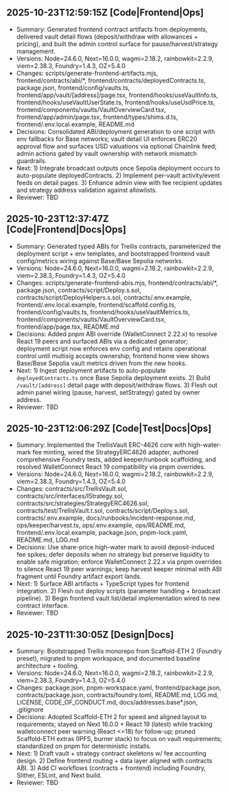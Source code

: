 ## 2025-10-23T12:59:15Z [Code|Frontend|Ops]
- Summary: Generated frontend contract artifacts from deployments, delivered vault detail flows (deposit/withdraw with allowances + pricing), and built the admin control surface for pause/harvest/strategy management.
- Versions: Node=24.6.0, Next=16.0.0, wagmi=2.18.2, rainbowkit=2.2.9, viem=2.38.3, Foundry=1.4.3, OZ=5.4.0
- Changes: scripts/generate-frontend-artifacts.mjs, frontend/contracts/abi/*, frontend/contracts/deployedContracts.ts, package.json, frontend/config/vaults.ts, frontend/app/vault/[address]/page.tsx, frontend/hooks/useVaultInfo.ts, frontend/hooks/useVaultUserState.ts, frontend/hooks/useUsdPrice.ts, frontend/components/vaults/VaultOverviewCard.tsx, frontend/app/admin/page.tsx, frontend/types/shims.d.ts, frontend/.env.local.example, README.md
- Decisions: Consolidated ABI/deployment generation to one script with env fallbacks for Base networks; vault detail UI enforces ERC20 approval flow and surfaces USD valuations via optional Chainlink feed; admin actions gated by vault ownership with network mismatch guardrails.
- Next: 1) Integrate broadcast outputs once Sepolia deployment occurs to auto-populate deployedContracts. 2) Implement per-vault activity/event feeds on detail pages. 3) Enhance admin view with fee recipient updates and strategy address validation against allowlists.
- Reviewer: TBD

## 2025-10-23T12:37:47Z [Code|Frontend|Docs|Ops]
- Summary: Generated typed ABIs for Trellis contracts, parameterized the deployment script + env templates, and bootstrapped frontend vault config/metrics wiring against Base/Base Sepolia networks.
- Versions: Node=24.6.0, Next=16.0.0, wagmi=2.18.2, rainbowkit=2.2.9, viem=2.38.3, Foundry=1.4.3, OZ=5.4.0
- Changes: scripts/generate-frontend-abis.mjs, frontend/contracts/abi/*, package.json, contracts/script/Deploy.s.sol, contracts/script/DeployHelpers.s.sol, contracts/.env.example, frontend/.env.local.example, frontend/scaffold.config.ts, frontend/config/vaults.ts, frontend/hooks/useVaultMetrics.ts, frontend/components/vaults/VaultOverviewCard.tsx, frontend/app/page.tsx, README.md
- Decisions: Added pnpm ABI override (WalletConnect 2.22.x) to resolve React 19 peers and surfaced ABIs via a dedicated generator; deployment script now enforces env config and retains operational control until multisig accepts ownership; frontend home view shows Base/Base Sepolia vault metrics driven from the new hooks.
- Next: 1) Ingest deployment artifacts to auto-populate `deployedContracts.ts` once Base Sepolia deployment exists. 2) Build `/vault/[address]` detail page with deposit/withdraw flows. 3) Flesh out admin panel wiring (pause, harvest, setStrategy) gated by owner address.
- Reviewer: TBD

## 2025-10-23T12:06:29Z [Code|Test|Docs|Ops]
- Summary: Implemented the TrellisVault ERC-4626 core with high-water-mark fee minting, wired the StrategyERC4626 adapter, authored comprehensive Foundry tests, added keeper/runbook scaffolding, and resolved WalletConnect React 19 compatibility via pnpm overrides.
- Versions: Node=24.6.0, Next=16.0.0, wagmi=2.18.2, rainbowkit=2.2.9, viem=2.38.3, Foundry=1.4.3, OZ=5.4.0
- Changes: contracts/src/TrellisVault.sol, contracts/src/interfaces/IStrategy.sol, contracts/src/strategies/StrategyERC4626.sol, contracts/test/TrellisVault.t.sol, contracts/script/Deploy.s.sol, contracts/.env.example, docs/runbooks/incident-response.md, ops/keeper/harvest.ts, ops/.env.example, ops/README.md, frontend/.env.local.example, package.json, pnpm-lock.yaml, README.md, LOG.md
- Decisions: Use share-price high-water mark to avoid deposit-induced fee spikes; defer deposits when no strategy but preserve liquidity to enable safe migration; enforce WalletConnect 2.22.x via pnpm overrides to silence React 19 peer warnings; keep harvest keeper minimal with ABI fragment until Foundry artifact export lands.
- Next: 1) Surface ABI artifacts + TypeScript types for frontend integration. 2) Flesh out deploy scripts (parameter handling + broadcast pipeline). 3) Begin frontend vault list/detail implementation wired to new contract interface.
- Reviewer: TBD

## 2025-10-23T11:30:05Z [Design|Docs]
- Summary: Bootstrapped Trellis monorepo from Scaffold-ETH 2 (Foundry preset), migrated to pnpm workspace, and documented baseline architecture + tooling.
- Versions: Node=24.6.0, Next=16.0.0, wagmi=2.18.2, rainbowkit=2.2.9, viem=2.38.3, Foundry=1.4.3, OZ=5.4.0
- Changes: package.json, pnpm-workspace.yaml, frontend/package.json, contracts/package.json, contracts/foundry.toml, README.md, LOG.md, LICENSE, CODE_OF_CONDUCT.md, docs/addresses.base*.json, .gitignore
- Decisions: Adopted Scaffold-ETH 2 for speed and aligned layout to requirements; stayed on Next 16.0.0 + React 19 (latest) while tracking walletconnect peer warning (React <=18) for follow-up; pruned Scaffold-ETH extras (IPFS, burner stack) to focus on vault requirements; standardized on pnpm for deterministic installs.
- Next: 1) Draft vault + strategy contract skeletons w/ fee accounting design. 2) Define frontend routing + data layer aligned with contracts ABI. 3) Add CI workflows (contracts + frontend) including Foundry, Slither, ESLint, and Next build.
- Reviewer: TBD
